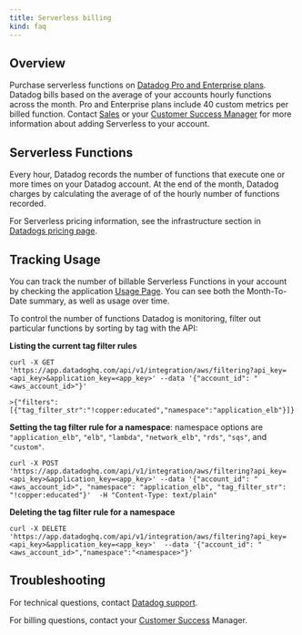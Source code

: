 ```yaml
---
title: Serverless billing
kind: faq
---
```


## Overview

Purchase serverless functions on [Datadog Pro and Enterprise plans][1]. Datadog bills based on the average of your accounts hourly functions across the month.  Pro and Enterprise plans include 40 custom metrics per billed function. Contact [Sales][2] or your [Customer Success Manager][3] for more information about adding Serverless to your account.

## Serverless Functions

Every hour, Datadog records the number of functions that execute one or more times on your Datadog account. At the end of the month, Datadog charges by calculating the average of of the hourly number of functions recorded.

For Serverless pricing information, see the infrastructure section in [Datadogs pricing page][1].

## Tracking Usage

You can track the number of billable Serverless Functions in your account by checking the application [Usage Page][4]. You can see both the Month-To-Date summary, as well as usage over time.

To control the number of functions Datadog is monitoring, filter out particular functions by sorting by tag with the API:

**Listing the current tag filter rules**
```
curl -X GET 'https://app.datadoghq.com/api/v1/integration/aws/filtering?api_key=<api_key>&application_key=<app_key>' --data '{"account_id": "<aws_account_id>"}'

>{"filters":[{"tag_filter_str":"!copper:educated","namespace":"application_elb"}]}
```

**Setting the tag filter rule for a namespace**: namespace options are `"application_elb"`, `"elb"`, `"lambda"`, `"network_elb"`, `"rds"`, `"sqs"`, and `"custom"`.

```
curl -X POST 'https://app.datadoghq.com/api/v1/integration/aws/filtering?api_key=<api_key>&application_key=<app_key>' --data '{"account_id": "<aws_account_id>", "namespace": "application_elb", "tag_filter_str": "!copper:educated"}'  -H "Content-Type: text/plain"
```

**Deleting the tag filter rule for a namespace**

```
curl -X DELETE 'https://app.datadoghq.com/api/v1/integration/aws/filtering?api_key=<api_key>&application_key=<app_key>'  --data '{"account_id": "<aws_account_id>","namespace":"<namespace>"}'
```

## Troubleshooting

For technical questions, contact [Datadog support][5].

For billing questions, contact your [Customer Success][3] Manager.

[1]: https://www.datadoghq.com/pricing/#section-infrastructure
[2]: mailto:sales@datadoghq.com
[3]: mailto:success@datadoghq.com
[4]: app.datadoghq.com/account/usage
[5]: /help
